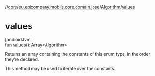 //[core](../../../index.md)/[eu.epicompany.mobile.core.domain.jose](../index.md)/[Algorithm](index.md)/[values](values.md)

# values

[androidJvm]\
fun [values](values.md)(): [Array](https://kotlinlang.org/api/latest/jvm/stdlib/kotlin/-array/index.html)&lt;[Algorithm](index.md)&gt;

Returns an array containing the constants of this enum type, in the order they're declared.

This method may be used to iterate over the constants.
